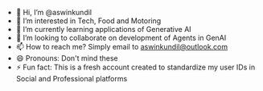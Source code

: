 - 👋 Hi, I’m @aswinkundil
- 👀 I’m interested in Tech, Food and Motoring
- 🌱 I’m currently learning applications of Generative AI
- 💞️ I’m looking to collaborate on development of Agents in GenAI
- 📫 How to reach me? Simply email to aswinkundil@outlook.com
- 😄 Pronouns: Don't mind these
- ⚡ Fun fact: This is a fresh account created to standardize my user IDs in Social and Professional platforms

<!---
aswinkundil/aswinkundil is a ✨ special ✨ repository because its `README.md` (this file) appears on your GitHub profile.
You can click the Preview link to take a look at your changes.
--->
